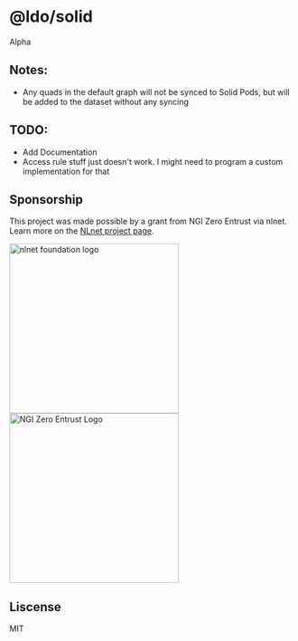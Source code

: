 # @ldo/solid

Alpha

## Notes:
 - Any quads in the default graph will not be synced to Solid Pods, but will be added to the dataset without any syncing

## TODO:
 - Add Documentation
 - Access rule stuff just doesn't work. I might need to program a custom implementation for that

## Sponsorship
This project was made possible by a grant from NGI Zero Entrust via nlnet. Learn more on the [NLnet project page](https://nlnet.nl/project/SolidUsableApps/).

[<img src="https://nlnet.nl/logo/banner.png" alt="nlnet foundation logo" width="300" />](https://nlnet.nl/)
[<img src="https://nlnet.nl/image/logos/NGI0Entrust_tag.svg" alt="NGI Zero Entrust Logo" width="300" />](https://nlnet.nl/)

## Liscense
MIT
